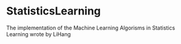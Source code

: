 # StatisticsLearning
The implementation of the Machine Learning Algorisms in Statistics Learning wrote by LiHang
